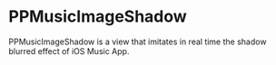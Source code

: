 # PPMusicImageShadow
PPMusicImageShadow is a view that imitates in real time the shadow blurred effect of iOS Music App.
